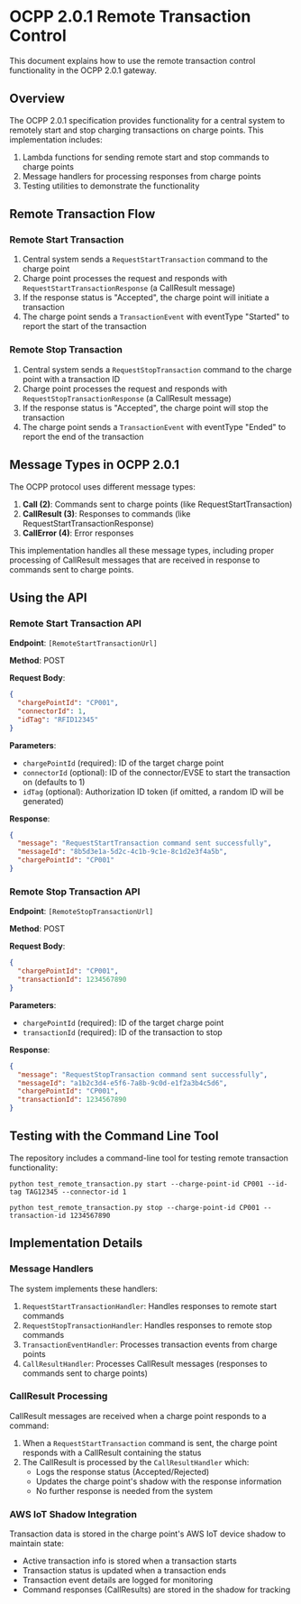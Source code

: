 # OCPP 2.0.1 Remote Transaction Control

This document explains how to use the remote transaction control functionality in the OCPP 2.0.1 gateway.

## Overview

The OCPP 2.0.1 specification provides functionality for a central system to remotely start and stop charging transactions on charge points. This implementation includes:

1. Lambda functions for sending remote start and stop commands to charge points
2. Message handlers for processing responses from charge points
3. Testing utilities to demonstrate the functionality

## Remote Transaction Flow

### Remote Start Transaction

1. Central system sends a `RequestStartTransaction` command to the charge point
2. Charge point processes the request and responds with `RequestStartTransactionResponse` (a CallResult message)
3. If the response status is "Accepted", the charge point will initiate a transaction
4. The charge point sends a `TransactionEvent` with eventType "Started" to report the start of the transaction

### Remote Stop Transaction

1. Central system sends a `RequestStopTransaction` command to the charge point with a transaction ID
2. Charge point processes the request and responds with `RequestStopTransactionResponse` (a CallResult message)
3. If the response status is "Accepted", the charge point will stop the transaction
4. The charge point sends a `TransactionEvent` with eventType "Ended" to report the end of the transaction

## Message Types in OCPP 2.0.1

The OCPP protocol uses different message types:

1. **Call (2)**: Commands sent to charge points (like RequestStartTransaction)
2. **CallResult (3)**: Responses to commands (like RequestStartTransactionResponse)
3. **CallError (4)**: Error responses

This implementation handles all these message types, including proper processing of CallResult messages that are received in response to commands sent to charge points.

## Using the API

### Remote Start Transaction API

**Endpoint**: `[RemoteStartTransactionUrl]`

**Method**: POST

**Request Body**:
```json
{
  "chargePointId": "CP001",
  "connectorId": 1,
  "idTag": "RFID12345"
}
```

**Parameters**:
- `chargePointId` (required): ID of the target charge point
- `connectorId` (optional): ID of the connector/EVSE to start the transaction on (defaults to 1)
- `idTag` (optional): Authorization ID token (if omitted, a random ID will be generated)

**Response**:
```json
{
  "message": "RequestStartTransaction command sent successfully",
  "messageId": "8b5d3e1a-5d2c-4c1b-9c1e-8c1d2e3f4a5b",
  "chargePointId": "CP001"
}
```

### Remote Stop Transaction API

**Endpoint**: `[RemoteStopTransactionUrl]`

**Method**: POST

**Request Body**:
```json
{
  "chargePointId": "CP001",
  "transactionId": 1234567890
}
```

**Parameters**:
- `chargePointId` (required): ID of the target charge point
- `transactionId` (required): ID of the transaction to stop

**Response**:
```json
{
  "message": "RequestStopTransaction command sent successfully",
  "messageId": "a1b2c3d4-e5f6-7a8b-9c0d-e1f2a3b4c5d6",
  "chargePointId": "CP001",
  "transactionId": 1234567890
}
```

## Testing with the Command Line Tool

The repository includes a command-line tool for testing remote transaction functionality:

```
python test_remote_transaction.py start --charge-point-id CP001 --id-tag TAG12345 --connector-id 1
```

```
python test_remote_transaction.py stop --charge-point-id CP001 --transaction-id 1234567890
```

## Implementation Details

### Message Handlers

The system implements these handlers:

1. `RequestStartTransactionHandler`: Handles responses to remote start commands
2. `RequestStopTransactionHandler`: Handles responses to remote stop commands 
3. `TransactionEventHandler`: Processes transaction events from charge points
4. `CallResultHandler`: Processes CallResult messages (responses to commands sent to charge points)

### CallResult Processing

CallResult messages are received when a charge point responds to a command:

1. When a `RequestStartTransaction` command is sent, the charge point responds with a CallResult containing the status
2. The CallResult is processed by the `CallResultHandler` which:
   - Logs the response status (Accepted/Rejected)
   - Updates the charge point's shadow with the response information
   - No further response is needed from the system

### AWS IoT Shadow Integration

Transaction data is stored in the charge point's AWS IoT device shadow to maintain state:

- Active transaction info is stored when a transaction starts
- Transaction status is updated when a transaction ends
- Transaction event details are logged for monitoring
- Command responses (CallResults) are stored in the shadow for tracking 